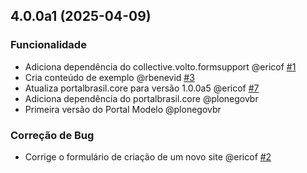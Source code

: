 ## 4.0.0a1 (2025-04-09)


### Funcionalidade

- Adiciona dependência do collective.volto.formsupport @ericof [#1](https://github.com/portal-br/legislativo/issues/1)
- Cria conteúdo de exemplo @rbenevid [#3](https://github.com/portal-br/legislativo/issues/3)
- Atualiza portalbrasil.core para versão 1.0.0a5 @ericof [#7](https://github.com/portal-br/legislativo/issues/7)
- Adiciona dependência do portalbrasil.core @plonegovbr 
- Primeira versão do Portal Modelo @plonegovbr 


### Correção de Bug

- Corrige o formulário de criação de um novo site @ericof [#2](https://github.com/portal-br/legislativo/issues/2)
